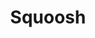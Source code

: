 ---
title: "Squoosh"
publishedAt: 2024-09-29
description: "An open source web app for compressing and resizing images."
slug: "squoosh"
isPublish: true
url: "https://squoosh.app/"
---